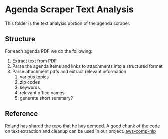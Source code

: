 # Agenda Scraper Text Analysis

This folder is the text analysis portion of the agenda scraper.

## Structure

For each agenda PDF we do the following:

1. Extract text from PDF
2. Parse the agenda items and links to attachments into a structured format
3. Parse attachment pdfs and extract relevant information
   1. various topics
   2. zip codes
   3. keywords
   4. relevant office names
   5. generate short summary?

## Reference

Roland has shared the repo that he has demoed. A good chunk of the code on text extraction and cleanup can be used in our project. [aws-comp-nlp](https://github.com/shengxio/aws-comp-nlp.git)
